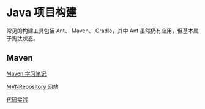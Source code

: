 # Java 项目构建

常见的构建工具包括 Ant、 Maven、 Gradle，其中 Ant 虽然仍有应用，但基本属于淘汰状态。

## Maven

[Maven 学习笔记](./about_maven.md)

[MVNRepository 网站](https://mvnrepository.com/)

[代码实践](../../src/languagelab/java/mavenlab/)
